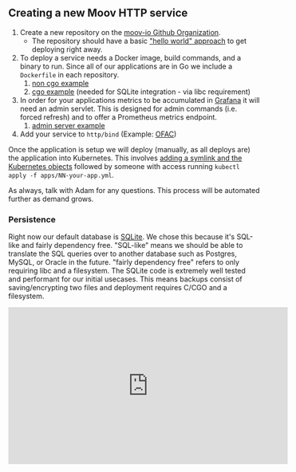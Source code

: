 ## Creating a new Moov HTTP service

1. Create a new repository on the [moov-io Github Organization](https://github.com/moov-io).
   - The repository should have a basic ["hello world" approach](https://github.com/moov-io/ofac/blob/v0.0.0/cmd/server/main.go) to get deploying right away.
1. To deploy a service needs a Docker image, build commands, and a binary to run. Since all of our applications are in Go we include a `Dockerfile` in each repository.
   1. [non cgo example](https://github.com/moov-io/ach/blob/master/Dockerfile)
   1. [cgo example](https://github.com/moov-io/auth/blob/master/Dockerfile) (needed for SQLite integration - via libc requirement)
1. In order for your applications metrics to be accumulated in [Grafana](https://infra.moov.io/grafana) it will need an admin servlet. This is designed for admin commands (i.e. forced refresh) and to offer a Prometheus metrics endpoint.
   1. [admin server example](https://github.com/moov-io/base/tree/master/admin#moov-iobaseadmin)
1. Add your service to `http/bind` (Example: [OFAC](https://github.com/moov-io/base/pull/33))

Once the application is setup we will deploy (manually, as all deploys are) the application into Kubernetes. This involves [adding a symlink and the Kubernetes objects](https://github.com/moov-io/infra/commit/b282521a7fa3cf1ab2659b19e79ba8ed0e2aa2d8) followed by someone with access running `kubectl apply -f apps/NN-your-app.yml`.

As always, talk with Adam for any questions. This process will be automated further as demand grows.

### Persistence

Right now our default database is [SQLite](https://sqlite.org/index.html). We chose this because it's SQL-like and fairly dependency free. "SQL-like" means we should be able to translate the SQL queries over to another database such as Postgres, MySQL, or Oracle in the future. "fairly dependency free" refers to only requiring libc and a filesystem. The SQLite code is extremely well tested and performant for our initial usecases. This means backups consist of saving/encrypting two files and deployment requires C/CGO and a filesystem.

<iframe width="560" height="315" src="https://www.youtube.com/embed/RqubKSF3wig" frameborder="0" allow="accelerometer; autoplay; encrypted-media; gyroscope; picture-in-picture" allowfullscreen></iframe>
